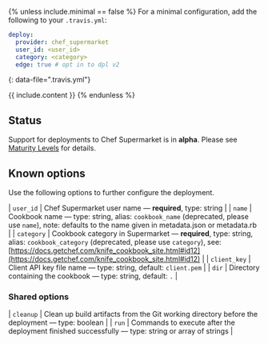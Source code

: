 {% unless include.minimal == false %}
For a minimal configuration, add the following to your `.travis.yml`:

```yaml
deploy:
  provider: chef_supermarket
  user_id: <user_id>
  category: <category>
  edge: true # opt in to dpl v2
```
{: data-file=".travis.yml"}



{{ include.content }}
{% endunless %}

## Status

Support for deployments to Chef Supermarket is in **alpha**. Please see [Maturity Levels](/user/deployment-v2#maturity-levels) for details.
## Known options

Use the following options to further configure the deployment.

| `user_id` | Chef Supermarket user name &mdash; **required**, type: string |
| `name` | Cookbook name &mdash; type: string, alias: `cookbook_name` (deprecated, please use `name`), note: defaults to the name given in metadata.json or metadata.rb |
| `category` | Cookbook category in Supermarket &mdash; **required**, type: string, alias: `cookbook_category` (deprecated, please use `category`), see: [https://docs.getchef.com/knife_cookbook_site.html#id12](https://docs.getchef.com/knife_cookbook_site.html#id12) |
| `client_key` | Client API key file name &mdash; type: string, default: `client.pem` |
| `dir` | Directory containing the cookbook &mdash; type: string, default: `.` |

### Shared options

| `cleanup` | Clean up build artifacts from the Git working directory before the deployment &mdash; type: boolean |
| `run` | Commands to execute after the deployment finished successfully &mdash; type: string or array of strings |

